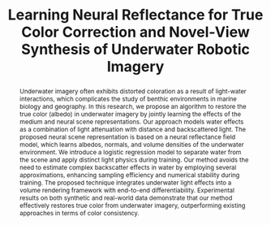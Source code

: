 ---
id:             2023-piesrob
title:          "Learning Neural Reflectance for True Color Correction and Novel-View Synthesis of Underwater Robotic Imagery"
authors:
    - Me
    - Sam
    - MJR
venue:          IROS 2023 PIES-ROB Workshop [Lightning Talk]
year:           "2023-10"
thumbnail:      assets/moreresearch/piesrob.png
links:
    poster:     assets/moreresearch/piesrob.pdf

layout: project
short_title: Learning Neural Reflectance for True Color Correction and Novel-View Synthesis of Underwater Robotic Imagery
abstract: "Underwater imagery often exhibits distorted coloration as a result of light-water interactions, which complicates the study of benthic environments in marine biology and geography. In this research, we propose an algorithm to restore the true color (albedo) in underwater imagery by jointly learning the effects of the medium and neural scene representations. Our approach models water effects as a combination of light attenuation with distance and backscattered light. The proposed neural scene representation is based on a neural reflectance field model, which learns albedos, normals, and volume densities of the underwater environment. We introduce a logistic regression model to separate water from the scene and apply distinct light physics during training. Our method avoids the need to estimate complex backscatter effects in water by employing several approximations, enhancing sampling efficiency and numerical stability during training. The proposed technique integrates underwater light effects into a volume rendering framework with end-to-end differentiability. Experimental results on both synthetic and real-world data demonstrate that our method effectively restores true color from underwater imagery, outperforming existing approaches in terms of color consistency."
---